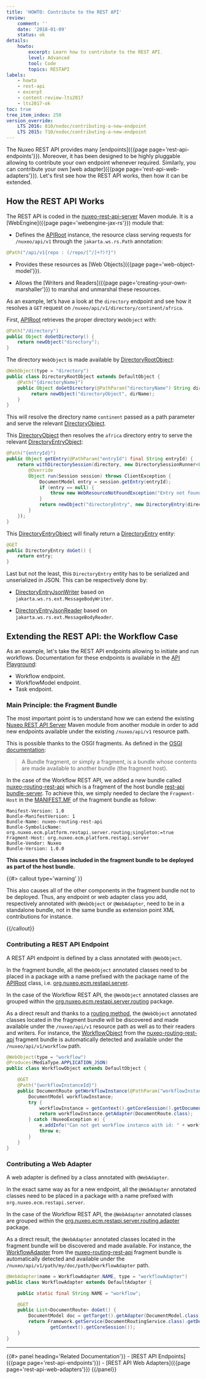 ```yaml
---
title: 'HOWTO: Contribute to the REST API'
review:
    comment: ''
    date: '2018-01-09'
    status: ok
details:
    howto:
        excerpt: Learn how to contribute to the REST API.
        level: Advanced
        tool: Code
        topics: RESTAPI
labels:
    - howto
    - rest-api
    - excerpt
    - content-review-lts2017
    - lts2017-ok
toc: true
tree_item_index: 250
version_override:
    LTS 2016: 810/nxdoc/contributing-a-new-endpoint
    LTS 2015: 710/nxdoc/contributing-a-new-endpoint
---
```


The Nuxeo REST API provides many [endpoints]({{page page='rest-api-endpoints'}}). Moreover, it has been designed to be highly pluggable allowing to contribute your own endpoint whenever required.
Similarly, you can contribute your own [web adapter]({{page page='rest-api-web-adapters'}}).
Let's first see how the REST API works, then how it can be extended.

## How the REST API Works

 The REST API is coded in the [nuxeo-rest-api-server](https://github.com/nuxeo/nuxeo/tree/master/modules/platform/rest-api/nuxeo-rest-api-server) Maven module. It is a [WebEngine]({{page page='webengine-jax-rs'}}) module that:

 - Defines the [APIRoot](https://github.com/nuxeo/nuxeo/blob/2025/modules/platform/rest-api/nuxeo-rest-api-server/src/main/java/org/nuxeo/ecm/restapi/server/APIRoot.java) instance, the resource class serving requests for `/nuxeo/api/v1` through the `jakarta.ws.rs.Path` annotation:

 ```java
 @Path("/api/v1{repo : (/repo/[^/]+?)?}")
 ```

 - Provides these resources as [Web Objects]({{page page='web-object-model'}}).

 - Allows the [Writers and Readers]({{page page='creating-your-own-marshaller'}}) to marshal and unmarshal these resources.

As an example, let’s have a look at the `directory` endpoint and see how it resolves a `GET` request on `/nuxeo/api/v1/directory/continent/africa`.

First, [APIRoot](https://github.com/nuxeo/nuxeo/blob/2025/modules/platform/rest-api/nuxeo-rest-api-server/src/main/java/org/nuxeo/ecm/restapi/server/APIRoot.java) retrieves the proper directory `WebObject` with:

```java
@Path("/directory")
public Object doGetDirectory() {
    return newObject("directory");
}
```

The directory `WebObject` is made available by [DirectoryRootObject](https://github.com/nuxeo/nuxeo/blob/2025/modules/platform/rest-api/nuxeo-rest-api-server/src/main/java/org/nuxeo/ecm/restapi/server/directory/DirectoryRootObject.java):

```java
@WebObject(type = "directory")
public class DirectoryRootObject extends DefaultObject {
    @Path("{directoryName}")
    public Object doGetDirectory(@PathParam("directoryName") String dirName){
         return newObject("directoryObject", dirName);
    }
}
```

This will resolve the directory name `continent` passed as a path parameter and serve the relevant [DirectoryObject](https://github.com/nuxeo/nuxeo/blob/2025/modules/platform/rest-api/nuxeo-rest-api-server/src/main/java/org/nuxeo/ecm/restapi/server/directory/DirectoryObject.java).

This [DirectoryObject](https://github.com/nuxeo/nuxeo/blob/2025/modules/platform/rest-api/nuxeo-rest-api-server/src/main/java/org/nuxeo/ecm/restapi/server/directory/DirectoryObject.java) then resolves the `africa` directory entry to serve the relevant [DirectoryEntryObject](https://github.com/nuxeo/nuxeo/blob/2025/modules/platform/rest-api/nuxeo-rest-api-server/src/main/java/org/nuxeo/ecm/restapi/server/directory/DirectoryEntryObject.java):

```java
@Path("{entryId}")
public Object getEntry(@PathParam("entryId") final String entryId) {
    return withDirectorySession(directory, new DirectorySessionRunner<Object>()) {
        @Override
        Object run(Session session) throws ClientException {
            DocumentModel entry = session.getEntry(entryId);
            if (entry == null) {
                throw new WebResourceNotFoundException("Entry not found");
            }
            return newObject("directoryEntry", new DirectoryEntry(directory.getName(), entry));
        }
    });
}
```

   This [DirectoryEntryObject](https://github.com/nuxeo/nuxeo/blob/2025/nuxeo-features/rest-api/nuxeo-rest-api-server/src/main/java/org/nuxeo/ecm/restapi/server/directory/DirectoryEntryObject.java) will finally return a [DirectoryEntry](https://github.com/nuxeo/nuxeo/blob/2025/modules/platform/nuxeo-platform-directory/nuxeo-platform-directory-api/src/main/java/org/nuxeo/ecm/directory/api/DirectoryEntry.java) entity:

```java
@GET
public DirectoryEntry doGet() {
    return entry;
}
```

Last but not the least, this `DirectoryEntry` entity has to be serialized and unserialized in JSON. This can be respectively done by:

- [DirectoryEntryJsonWriter](https://github.com/nuxeo/nuxeo/blob/2025/modules/platform/nuxeo-platform-directory/nuxeo-platform-directory-core/src/main/java/org/nuxeo/ecm/directory/io/DirectoryEntryJsonWriter.java) based on `jakarta.ws.rs.ext.MessageBodyWriter`.

- [DirectoryEntryJsonReader](https://github.com/nuxeo/nuxeo/blob/2025/modules/platform/nuxeo-platform-directory/nuxeo-platform-directory-core/src/main/java/org/nuxeo/ecm/directory/io/DirectoryEntryListJsonReader.java) based on `jakarta.ws.rs.ext.MessageBodyReader`.

## Extending the REST API: the Workflow Case

As an example, let's take the REST API endpoints allowing to initiate and run workflows. Documentation for these endpoints is available in the [API Playground](https://nuxeo.github.io/api-playground/#/resources):

- Workflow endpoint.
- WorkflowModel endpoint.
- Task endpoint.

### Main Principle: the Fragment Bundle

The most important point is to understand how we can extend the existing [Nuxeo REST API Server](https://github.com/nuxeo/nuxeo/tree/master/modules/platform/rest-api/nuxeo-rest-api-server) Maven module from another module in order to add new endpoints available under the existing `/nuxeo/api/v1` resource path.

This is possible thanks to the OSGI fragments. As defined in the [OSGI documentation](https://www.osgi.org/community/wiki/):

> A Bundle fragment, or simply a fragment, is a bundle whose contents are made available to another bundle (the fragment host).

In the case of the Workflow REST API, we added a new bundle called [nuxeo-routing-rest-api](https://github.com/nuxeo/nuxeo/tree/master/modules/platform/nuxeo-platform-document-routing/nuxeo-routing-rest-api) which is a fragment of the host bundle [rest-api bundle-server](https://github.com/nuxeo/nuxeo/tree/master/modules/platform/rest-api/nuxeo-rest-api-server). To achieve this, we simply needed to declare the `Fragment-Host` in the [MANIFEST.MF](https://github.com/nuxeo/nuxeo/blob/master/modules/platform/nuxeo-platform-document-routing/nuxeo-routing-rest-api/src/main/resources/META-INF/MANIFEST.MF) of the fragment bundle as follow:

```
Manifest-Version: 1.0
Bundle-ManifestVersion: 1
Bundle-Name: nuxeo-routing-rest-api
Bundle-SymbolicName: org.nuxeo.ecm.platform.restapi.server.routing;singleton:=true
Fragment-Host: org.nuxeo.ecm.platform.restapi.server
Bundle-Vendor: Nuxeo
Bundle-Version: 1.0.0
```

**This causes the classes included in the fragment bundle to be deployed as part of the host bundle.**

{{#> callout type='warning' }}

This also causes all of the other components in the fragment bundle not to be deployed.
Thus, any endpoint or web adapter class you add, respectively annotated with `@WebObject` or `@WebAdapter`, need to be in a standalone bundle, not in the same bundle as extension point XML contributions for instance.

{{/callout}}

### Contributing a REST API Endpoint

A REST API endpoint is defined by a class annotated with `@WebObject`.

  In the fragment bundle, all the `@WebObject` annotated classes need to be placed in a package with a name prefixed with the package name of the [APIRoot](https://github.com/nuxeo/nuxeo/blob/2025/modules/platform/rest-api/nuxeo-rest-api-server/src/main/java/org/nuxeo/ecm/restapi/server/APIRoot.java) class, i.e. [org.nuxeo.ecm.restapi.server](https://github.com/nuxeo/nuxeo/tree/2025/modules/platform/rest-api/nuxeo-rest-api-server/src/main/java/org/nuxeo/ecm/restapi/server).

In the case of the Workflow REST API, the `@WebObject` annotated classes are grouped within the [org.nuxeo.ecm.restapi.server.routing](https://github.com/nuxeo/nuxeo/tree/2025/modules/platform/nuxeo-platform-document-routing/nuxeo-routing-rest-api/src/main/java/org/nuxeo/ecm/restapi/server/routing) package.

As a direct result and thanks to a [routing method](https://github.com/nuxeo/nuxeo/blob/2025/modules/platform/rest-api/nuxeo-rest-api-server/src/main/java/org/nuxeo/ecm/restapi/server/RepositoryObject.java), the `@WebObject` annotated classes located in the fragment bundle will be discovered and made available under the `/nuxeo/api/v1` resource path as well as to their readers and writers. For instance, the [WorkflowObject](https://github.com/nuxeo/nuxeo/blob/2025/modules/platform/nuxeo-platform-document-routing/nuxeo-routing-rest-api/src/main/java/org/nuxeo/ecm/restapi/server/routing/WorkflowObject.java) from the [nuxeo-routing-rest-api](https://github.com/nuxeo/nuxeo/tree/2025/modules/platform/nuxeo-platform-document-routing/nuxeo-routing-rest-api) fragment bundle is automatically detected and available under the `/nuxeo/api/v1/workflow` path.

```java
@WebObject(type = "workflow")
@Produces(MediaType.APPLICATION_JSON)
public class WorkflowObject extends DefaultObject {

    @GET
    @Path("{workflowInstanceId}")
    public DocumentRoute getWorkflowInstance(@PathParam("workflowInstanceId") String workflowInstanceId) {
        DocumentModel workflowInstance;
        try {
            workflowInstance = getContext().getCoreSession().getDocument(new IdRef(workflowInstanceId));
            return workflowInstance.getAdapter(DocumentRoute.class);
        } catch (NuxeoException e) {
            e.addInfo("Can not get workflow instance with id: " + workflowInstanceId);
            throw e;
        }
    }
}
```

### Contributing a Web Adapter

A web adapter is defined by a class annotated with `@WebAdapter`.

In the exact same way as for a new endpoint, all the `@WebAdapter` annotated classes need to be placed in a package with a name prefixed with `org.nuxeo.ecm.restapi.server`.

In the case of the Workflow REST API, the `@WebAdapter` annotated classes are grouped within the [org.nuxeo.ecm.restapi.server.routing.adapter](https://github.com/nuxeo/nuxeo/tree/2025/modules/platform/nuxeo-platform-document-routing/nuxeo-routing-rest-api/src/main/java/org/nuxeo/ecm/restapi/server/routing/adapter) package.

As a direct result, the `@WebAdapter` annotated classes located in the fragment bundle will be discovered and made available. For instance, the [WorkflowAdapter](https://github.com/nuxeo/nuxeo/blob/2025/modules/platform/nuxeo-platform-document-routing/nuxeo-routing-rest-api/src/main/java/org/nuxeo/ecm/restapi/server/routing/adapter/WorkflowAdapter.java) from the [nuxeo-routing-rest-api](https://github.com/nuxeo/nuxeo/tree/2025/modules/platform/nuxeo-platform-document-routing/nuxeo-routing-rest-api) fragment bundle is automatically detected and available under the `/nuxeo/api/v1/path/my/doc/path/@workflowAdapter` path.

```java
@WebAdapter(name = WorkflowAdapter.NAME, type = "workflowAdapter")
public class WorkflowAdapter extends DefaultAdapter {

    public static final String NAME = "workflow";

    @GET
    public List<DocumentRoute> doGet() {
        DocumentModel doc = getTarget().getAdapter(DocumentModel.class);
        return Framework.getService(DocumentRoutingService.class).getDocumentRelatedWorkflows(doc,
                getContext().getCoreSession());
    }
}
```

* * *

<div class="row" data-equalizer data-equalize-on="medium">
  <div class="column medium-6">
  {{#> panel heading='Related Documentation'}}
- [REST API Endpoints]({{page page='rest-api-endpoints'}})
- [REST API Web Adapters]({{page page='rest-api-web-adapters'}})
  {{/panel}}
  </div>
  <div class="column medium-6">
    &nbsp;
  </div>
</div>
